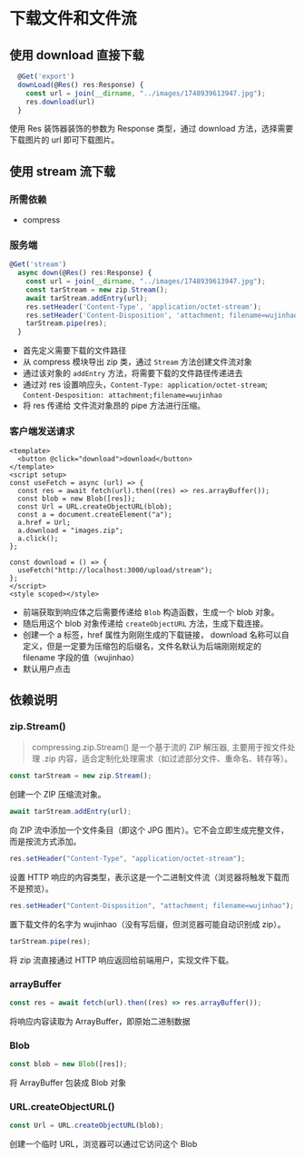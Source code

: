 # 下载文件和文件流

## 使用 download 直接下载

```ts
  @Get('export')
  downLoad(@Res() res:Response) {
    const url = join(__dirname, "../images/1748939613947.jpg");
    res.download(url)
  }
```

使用 Res 装饰器装饰的参数为 Response 类型，通过 download 方法，选择需要下载图片的 url 即可下载图片。

## 使用 stream 流下载

### 所需依赖

- compress

### 服务端

```ts
@Get('stream')
  async down(@Res() res:Response) {
    const url = join(__dirname, "../images/1748939613947.jpg");
    const tarStream = new zip.Stream();
    await tarStream.addEntry(url);
    res.setHeader('Content-Type', 'application/octet-stream');
    res.setHeader('Content-Disposition', 'attachment; filename=wujinhao');
    tarStream.pipe(res);
  }
```

- 首先定义需要下载的文件路径
- 从 compress 模块导出 zip 类，通过 `Stream` 方法创建文件流对象
- 通过该对象的 `addEntry` 方法，将需要下载的文件路径传递进去
- 通过对 res 设置响应头，`Content-Type: application/octet-stream`; `Content-Desposition: attachment;filename=wujinhao`
- 将 res 传递给 文件流对象昂的 pipe 方法进行压缩。

### 客户端发送请求

```vue
<template>
  <button @click="download">download</button>
</template>
<script setup>
const useFetch = async (url) => {
  const res = await fetch(url).then((res) => res.arrayBuffer());
  const blob = new Blob([res]);
  const Url = URL.createObjectURL(blob);
  const a = document.createElement("a");
  a.href = Url;
  a.download = "images.zip";
  a.click();
};

const download = () => {
  useFetch("http://localhost:3000/upload/stream");
};
</script>
<style scoped></style>
```

- 前端获取到响应体之后需要传递给 `Blob` 构造函数，生成一个 blob 对象。
- 随后用这个 blob 对象传递给 `createObjectURL` 方法，生成下载连接。
- 创建一个 a 标签，href 属性为刚刚生成的下载链接， download 名称可以自定义，但是一定要为压缩包的后缀名，文件名默认为后端刚刚规定的 filename 字段的值（wujinhao）
- 默认用户点击

## 依赖说明

### zip.Stream()

> compressing.zip.Stream() 是一个基于流的 ZIP 解压器, 主要用于按文件处理 .zip 内容，适合定制化处理需求（如过滤部分文件、重命名、转存等）。

```ts
const tarStream = new zip.Stream();
```

创建一个 ZIP 压缩流对象。

```ts
await tarStream.addEntry(url);
```

向 ZIP 流中添加一个文件条目（即这个 JPG 图片）。它不会立即生成完整文件，而是按流方式添加。

```ts
res.setHeader("Content-Type", "application/octet-stream");
```

设置 HTTP 响应的内容类型，表示这是一个二进制文件流（浏览器将触发下载而不是预览）。

```ts
res.setHeader("Content-Disposition", "attachment; filename=wujinhao");
```

置下载文件的名字为 wujinhao（没有写后缀，但浏览器可能自动识别成 zip）。

```ts
tarStream.pipe(res);
```

将 zip 流直接通过 HTTP 响应返回给前端用户，实现文件下载。

### arrayBuffer

```ts
const res = await fetch(url).then((res) => res.arrayBuffer());
```

将响应内容读取为 ArrayBuffer，即原始二进制数据

### Blob

```ts
const blob = new Blob([res]);
```

将 ArrayBuffer 包装成 Blob 对象

### URL.createObjectURL()

```ts
const Url = URL.createObjectURL(blob);
```

创建一个临时 URL，浏览器可以通过它访问这个 Blob
